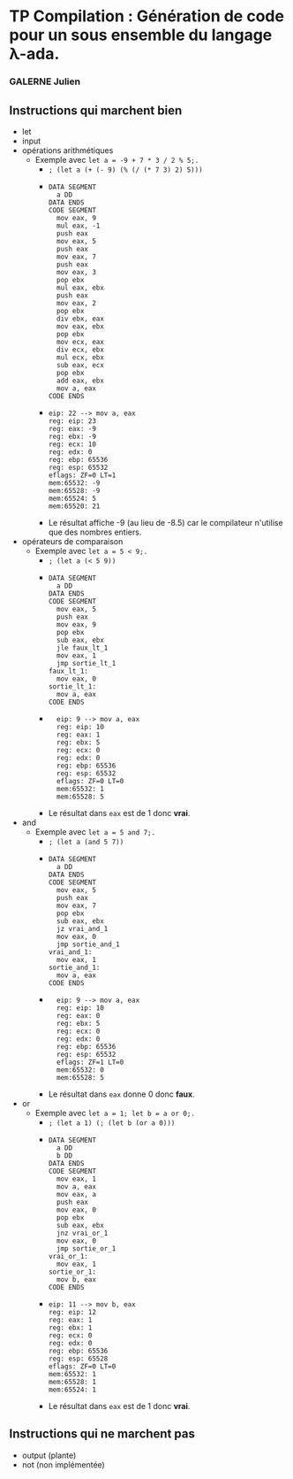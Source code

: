 # TP Compilation : Génération de code pour un sous ensemble du langage λ-ada.
### GALERNE Julien

## Instructions qui marchent bien 
- let
- input
- opérations arithmétiques
    - Exemple avec ```let a = -9 + 7 * 3 / 2 % 5;.```
      - ```; (let a (+ (- 9) (% (/ (* 7 3) 2) 5)))```
      - ```
        DATA SEGMENT
          a DD
        DATA ENDS
        CODE SEGMENT
          mov eax, 9
          mul eax, -1
          push eax
          mov eax, 5
          push eax
          mov eax, 7
          push eax
          mov eax, 3
          pop ebx
          mul eax, ebx
          push eax
          mov eax, 2
          pop ebx
          div ebx, eax
          mov eax, ebx
          pop ebx
          mov ecx, eax
          div ecx, ebx
          mul ecx, ebx
          sub eax, ecx
          pop ebx
          add eax, ebx
          mov a, eax
        CODE ENDS
        ```
      - ```
        eip: 22 --> mov a, eax
        reg: eip: 23
        reg: eax: -9
        reg: ebx: -9
        reg: ecx: 10
        reg: edx: 0
        reg: ebp: 65536
        reg: esp: 65532
        eflags: ZF=0 LT=1
        mem:65532: -9
        mem:65528: -9
        mem:65524: 5
        mem:65520: 21
        ```
      - Le résultat affiche -9 (au lieu de -8.5) car le compilateur n'utilise que des nombres entiers.
- opérateurs de comparaison
  - Exemple avec ```let a = 5 < 9;.```
    - ```; (let a (< 5 9))```
    - ```
      DATA SEGMENT
        a DD
      DATA ENDS
      CODE SEGMENT
        mov eax, 5
        push eax
        mov eax, 9
        pop ebx
        sub eax, ebx
        jle faux_lt_1
        mov eax, 1
        jmp sortie_lt_1
      faux_lt_1:
        mov eax, 0
      sortie_lt_1:
        mov a, eax
      CODE ENDS
      ```
    - ```
        eip: 9 --> mov a, eax
        reg: eip: 10
        reg: eax: 1
        reg: ebx: 5
        reg: ecx: 0
        reg: edx: 0
        reg: ebp: 65536
        reg: esp: 65532
        eflags: ZF=0 LT=0
        mem:65532: 1
        mem:65528: 5
      ```
    - Le résultat dans `eax` est de 1 donc **vrai**.
- and
  - Exemple avec ```let a = 5 and 7;.```
    - ```; (let a (and 5 7))```
    - ```
      DATA SEGMENT
        a DD
      DATA ENDS
      CODE SEGMENT
        mov eax, 5
        push eax
        mov eax, 7
        pop ebx
        sub eax, ebx
        jz vrai_and_1
        mov eax, 0
        jmp sortie_and_1
      vrai_and_1:
        mov eax, 1
      sortie_and_1:
        mov a, eax
      CODE ENDS
      ```
    - ```
        eip: 9 --> mov a, eax
        reg: eip: 10
        reg: eax: 0
        reg: ebx: 5
        reg: ecx: 0
        reg: edx: 0
        reg: ebp: 65536
        reg: esp: 65532
        eflags: ZF=1 LT=0
        mem:65532: 0
        mem:65528: 5
      ```
    - Le résultat dans `eax` donne 0 donc **faux**.
- or
  - Exemple avec ```let a = 1; let b = a or 0;.```
    - ```; (let a 1) (; (let b (or a 0)))```
    - ```
      DATA SEGMENT
        a DD
        b DD
      DATA ENDS
      CODE SEGMENT
        mov eax, 1
        mov a, eax
        mov eax, a
        push eax
        mov eax, 0
        pop ebx
        sub eax, ebx
        jnz vrai_or_1
        mov eax, 0
        jmp sortie_or_1
      vrai_or_1:
        mov eax, 1
      sortie_or_1:
        mov b, eax
      CODE ENDS
      ```
    - ```
      eip: 11 --> mov b, eax
      reg: eip: 12
      reg: eax: 1
      reg: ebx: 1
      reg: ecx: 0
      reg: edx: 0
      reg: ebp: 65536
      reg: esp: 65528
      eflags: ZF=0 LT=0
      mem:65532: 1
      mem:65528: 1
      mem:65524: 1
      ```
    - Le résultat dans `eax` est de 1 donc **vrai**.

## Instructions qui ne marchent pas
- output (plante)
- not (non implémentée)
